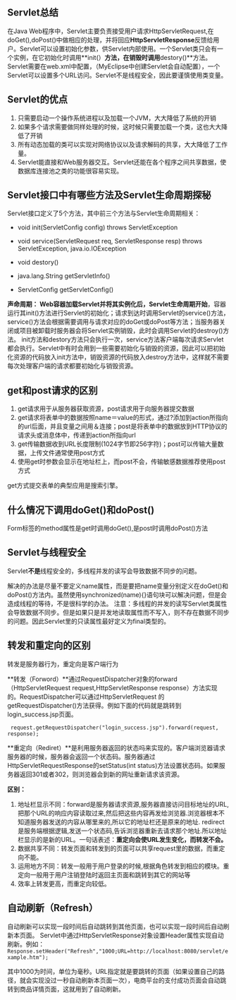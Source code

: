 ## Servlet总结
在Java Web程序中，Servlet主要负责接受用户请求HttpServletRequest,在doGet(),doPost()中做相应的处理，并将回应**HttpServletResponse**反馈给用户。Servlet可以设置初始化参数，供Servlet内部使用。一个Servlet类只会有一个实例，在它初始化时调用**init(）**方法，在销毁时调用**destory()**方法。Servlet需要在web.xml中配置，（MyEclipse中创建Servlet会自动配置），一个Servlet可以设置多个URL访问。Servlet不是线程安全，因此要谨慎使用类变量。

## Servlet的优点
1. 只需要启动一个操作系统进程以及加载一个JVM，大大降低了系统的开销
2. 如果多个请求需要做同样处理的时候，这时候只需要加载一个类，这也大大降低了开销
3. 所有动态加载的类可以实现对网络协议以及请求解码的共享，大大降低了工作量。
4. Servlet能直接和Web服务器交互。Servlet还能在各个程序之间共享数据，使数据库连接池之类的功能很容易实现。

## Servlet接口中有哪些方法及Servlet生命周期探秘
Servlet接口定义了5个方法，其中前三个方法与Servlet生命周期相关：

- void init(ServletConfig config) throws ServletException 

- void service(ServletRequest req, ServletResponse resp) throws ServletException, java.io.IOException

- void destory()

- java.lang.String getServletInfo()

- ServletConfig getServletConfig()

**声命周期： Web容器加载Servlet并将其实例化后，Servlet生命周期开始**，容器运行其init()方法进行Servlet的初始化；请求到达时调用Servlet的service()方法，service()方法会根据需要调用与请求对应的doGet或doPost等方法；当服务器关闭或项目被卸载时服务器会将Servlet实例销毁，此时会调用Servlet的destroy()方法。 init方法和destory方法只会执行一次，service方法客户端每次请求Servlet都会执行。Servlet中有时会用到一些需要初始化与销毁的资源，因此可以把初始化资源的代码放入init方法中，销毁资源的代码放入destroy方法中，这样就不需要每次处理客户端的请求都要初始化与销毁资源。

## get和post请求的区别

1. get请求用于从服务器获取资源，post请求用于向服务器提交数据
2. get请求将表单中的数据按照name＝value的形式，通过?添加到action所指向的url后面，并且变量之间用＆连接；post是将表单中的数据放到HTTP协议的请求头或消息体中，传递到action所指向url
3. get传输数据收到URL长度限制(1024字节即256字符)；post可以传输大量数据，上传文件通常使用post方式
4. 使用get时参数会显示在地址栏上，而post不会，传输敏感数据推荐使用post方式

get方式提交表单的典型应用是搜索引擎。

## 什么情况下调用doGet()和doPost()

Form标签的method属性是get时调用doGet(),是post时调用doPost()方法

## Servlet与线程安全

Servlet**不是**线程安全的，多线程并发的读写会导致数据不同步的问题。

 解决的办法是尽量不要定义name属性，而是要把name变量分别定义在doGet()和doPost()方法内。虽然使用synchronized(name){}语句块可以解决问题，但是会造成线程的等待，不是很科学的办法。 注意：多线程的并发的读写Servlet类属性会导致数据不同步。但是如果只是并发地读取属性而不写入，则不存在数据不同步的问题。因此Servlet里的只读属性最好定义为final类型的。
 
 ## 转发和重定向的区别
转发是服务器行为，重定向是客户端行为

**转发（Forword）**通过RequestDispatcher对象的forward（HttpServletRequest request,HttpServletResponse response）方法实现的。RequestDispatcher可以通过HttpServletRequest 的getRequestDispatcher()方法获得。例如下面的代码就是跳转到login_success.jsp页面。

     request.getRequestDispatcher("login_success.jsp").forward(request, response);

**重定向（Rediret）**是利用服务器返回的状态吗来实现的。客户端浏览器请求服务器的时候，服务器会返回一个状态码。服务器通过HttpServletRequestResponse的setStatus(int status)方法设置状态码。如果服务器返回301或者302，则浏览器会到新的网址重新请求该资源。

**区别：**

1. 地址栏显示不同：forward是服务器请求资源,服务器直接访问目标地址的URL,把那个URL的响应内容读取过来,然后把这些内容再发给浏览器.浏览器根本不知道服务器发送的内容从哪里来的,所以它的地址栏还是原来的地址. redirect是服务端根据逻辑,发送一个状态码,告诉浏览器重新去请求那个地址.所以地址栏显示的是新的URL。一句话表述：**重定向会使URL发生变化，而转发不会。** 
2. 数据共享不同：转发页面和转发到的页面可以共享request里的数据，而重定向不能。
3. 运用地方不同：转发一般用于用户登录的时候,根据角色转发到相应的模块。重定向一般用于用户注销登陆时返回主页面和跳转到其它的网站等
4. 效率上转发更高，而重定向较低。

## 自动刷新（Refresh）

自动刷新可以实现一段时间后自动跳转到其他页面，也可以实现一段时间后自动刷新本页面。
Servlet中通过HttpServletResponse对象设置Header属性实现自动刷新。例如：
 `Response.setHeader("Refresh","1000;URL=http://localhost:8080/servlet/example.htm"); `  


其中1000为时间，单位为毫秒。URL指定就是要跳转的页面（如果设置自己的路径，就会实现没过一秒自动刷新本页面一次），电商平台的支付成功页面会自动跳转到商品详情页面，这就用到了自动刷新。


